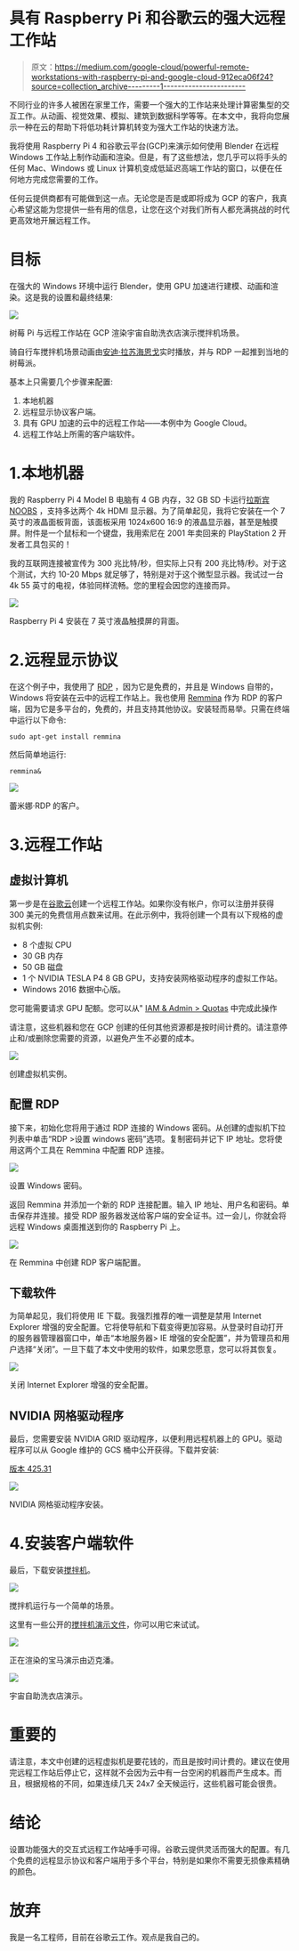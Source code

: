 # 具有 Raspberry Pi 和谷歌云的强大远程工作站

> 原文：<https://medium.com/google-cloud/powerful-remote-workstations-with-raspberry-pi-and-google-cloud-912eca06f24?source=collection_archive---------1----------------------->

不同行业的许多人被困在家里工作，需要一个强大的工作站来处理计算密集型的交互工作。从动画、视觉效果、模拟、建筑到数据科学等等。在本文中，我将向您展示一种在云的帮助下将低功耗计算机转变为强大工作站的快速方法。

我将使用 Raspberry Pi 4 和谷歌云平台(GCP)来演示如何使用 Blender 在远程 Windows 工作站上制作动画和渲染。但是，有了这些想法，您几乎可以将手头的任何 Mac、Windows 或 Linux 计算机变成低延迟高端工作站的窗口，以便在任何地方完成您需要的工作。

任何云提供商都有可能做到这一点。无论您是否是或即将成为 GCP 的客户，我真心希望这能为您提供一些有用的信息，让您在这个对我们所有人都充满挑战的时代更高效地开展远程工作。

# 目标

在强大的 Windows 环境中运行 Blender，使用 GPU 加速进行建模、动画和渲染。这是我的设置和最终结果:

![](img/b8e658566c24816cccef37fbd639f60a.png)

树莓 Pi 与远程工作站在 GCP 渲染宇宙自助洗衣店演示搅拌机场景。

骑自行车搅拌机场景动画由[安迪·拉苏海恩戈](http://dedouze.com/)实时播放，并与 RDP 一起推到当地的树莓派。

基本上只需要几个步骤来配置:

1.  本地机器
2.  远程显示协议客户端。
3.  具有 GPU 加速的云中的远程工作站——本例中为 Google Cloud。
4.  远程工作站上所需的客户端软件。

# 1.本地机器

我的 Raspberry Pi 4 Model B 电脑有 4 GB 内存，32 GB SD 卡运行[拉斯宾 NOOBS](https://www.raspberrypi.org/downloads/noobs/) ，支持多达两个 4k HDMI 显示器。为了简单起见，我将它安装在一个 7 英寸的液晶面板背面，该面板采用 1024x600 16:9 的液晶显示器，甚至是触摸屏。附件是一个鼠标和一个键盘，我用索尼在 2001 年卖回来的 PlayStation 2 开发者工具包买的！

我的互联网连接被宣传为 300 兆比特/秒，但实际上只有 200 兆比特/秒。对于这个测试，大约 10-20 Mbps 就足够了，特别是对于这个微型显示器。我试过一台 4k 55 英寸的电视，体验同样流畅。您的里程会因您的连接而异。

![](img/8b2352e6f85ffce260b28470f4daf78a.png)

Raspberry Pi 4 安装在 7 英寸液晶触摸屏的背面。

# 2.远程显示协议

在这个例子中，我使用了 [RDP](https://en.wikipedia.org/wiki/Remote_Desktop_Protocol) ，因为它是免费的，并且是 Windows 自带的，Windows 将安装在云中的远程工作站上。我也使用 [Remmina](https://remmina.org/) 作为 RDP 的客户端，因为它是多平台的，免费的，并且支持其他协议。安装轻而易举。只需在终端中运行以下命令:

```
sudo apt-get install remmina
```

然后简单地运行:

```
remmina&
```

![](img/0cf83f938d4afe1b79a23405ac0b5988.png)

蕾米娜·RDP 的客户。

# 3.远程工作站

## 虚拟计算机

第一步是在[谷歌云](https://console.cloud.google.com)创建一个远程工作站。如果你没有帐户，你可以注册并获得 300 美元的免费信用点数来试用。在此示例中，我将创建一个具有以下规格的虚拟机实例:

*   8 个虚拟 CPU
*   30 GB 内存
*   50 GB 磁盘
*   1 个 NVIDIA TESLA P4 8 GB GPU，支持安装网格驱动程序的虚拟工作站。
*   Windows 2016 数据中心版。

您可能需要请求 GPU 配额。您可以从" [IAM & Admin > Quotas](https://console.cloud.google.com/iam-admin/quotas) 中完成此操作

请注意，这些机器和您在 GCP 创建的任何其他资源都是按时间计费的。请注意停止和/或删除您需要的资源，以避免产生不必要的成本。

![](img/17cf5f6b9fd573dcb57fef2d2de4632e.png)

创建虚拟机实例。

## 配置 RDP

接下来，初始化您将用于通过 RDP 连接的 Windows 密码。从创建的虚拟机下拉列表中单击“RDP >设置 windows 密码”选项。复制密码并记下 IP 地址。您将使用这两个工具在 Remmina 中配置 RDP 连接。

![](img/60f41e8aab1548efefc7e0549ae68e7b.png)

设置 Windows 密码。

返回 Remmina 并添加一个新的 RDP 连接配置。输入 IP 地址、用户名和密码。单击保存并连接。接受 RDP 服务器发送给客户端的安全证书。过一会儿，你就会将远程 Windows 桌面推送到你的 Raspberry Pi 上。

![](img/73e35ccc80ecf92e1ac97d1eef6177f6.png)

在 Remmina 中创建 RDP 客户端配置。

## 下载软件

为简单起见，我们将使用 IE 下载。我强烈推荐的唯一调整是禁用 Internet Explorer 增强的安全配置。它将使导航和下载变得更加容易。从登录时自动打开的服务器管理器窗口中，单击“本地服务器> IE 增强的安全配置”，并为管理员和用户选择“关闭”。一旦下载了本文中使用的软件，如果您愿意，您可以将其恢复。

![](img/416018e88485cc52905392139c01825d.png)

关闭 Internet Explorer 增强的安全配置。

## NVIDIA 网格驱动程序

最后，您需要安装 NVIDIA GRID 驱动程序，以便利用远程机器上的 GPU。驱动程序可以从 Google 维护的 GCS 桶中公开获得。下载并安装:

[版本 425.31](https://storage.googleapis.com/nvidia-drivers-us-public/GRID/GRID8.0/425.31_grid_win10_server2016_64bit_international.exe)

![](img/495648c75266d30ea46eb98ae4b408e0.png)

NVIDIA 网格驱动程序安装。

# 4.安装客户端软件

最后，下载安装[搅拌机](https://blender.org/download)。

![](img/ce4e0140a7748128e3af37fda555f980.png)

搅拌机运行与一个简单的场景。

这里有一些公开的[搅拌机演示文件](https://www.blender.org/download/demo-files/)，你可以用它来试试。

![](img/00142c50a099c72165d0b4810faa3b94.png)

正在渲染的宝马演示由迈克潘。

![](img/909d80d83e440dec8069913b93e1bcbd.png)

宇宙自助洗衣店演示。

# 重要的

请注意，本文中创建的远程虚拟机是要花钱的，而且是按时间计费的。建议在使用完远程工作站后停止它，这样就不会因为云中有一台空闲的机器而产生成本。而且，根据规格的不同，如果连续几天 24x7 全天候运行，这些机器可能会很贵。

# 结论

设置功能强大的交互式远程工作站唾手可得。谷歌云提供灵活而强大的配置。有几个免费的远程显示协议和客户端用于多个平台，特别是如果你不需要无损像素精确的颜色。

# 放弃

我是一名工程师，目前在谷歌云工作。观点是我自己的。
